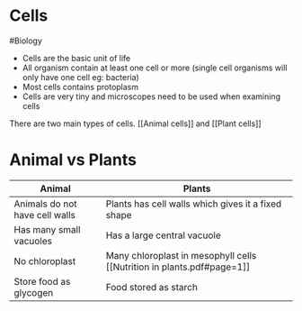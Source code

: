 # Cells
#Biology 
- Cells are the basic unit of life
- All organism contain at least one cell or more (single cell organisms will only have one cell eg: bacteria)
- Most cells contains protoplasm
- Cells are very tiny and microscopes need to be used when examining cells

There are two main types of cells. [[Animal cells]] and [[Plant cells]]

# Animal vs Plants
Animal       |     Plants
--------|------
Animals do not have cell walls | Plants has cell walls which gives it a fixed shape
Has many small vacuoles | Has a large central vacuole
No chloroplast | Many chloroplast in mesophyll cells [[Nutrition in plants.pdf#page=1]]
Store food as glycogen | Food stored as starch
